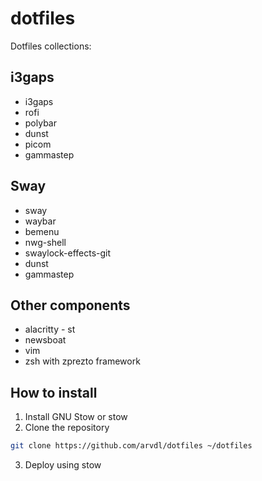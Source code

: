 # dotfiles

Dotfiles collections:

## i3gaps

* i3gaps
* rofi
* polybar
* dunst
* picom
* gammastep

## Sway

* sway
* waybar
* bemenu
* nwg-shell
* swaylock-effects-git
* dunst
* gammastep


## Other components

* alacritty - st
* newsboat
* vim
* zsh with zprezto framework

## How to install

1. Install GNU Stow or stow
2. Clone the repository

```bash
git clone https://github.com/arvdl/dotfiles ~/dotfiles
```

3. Deploy using stow


